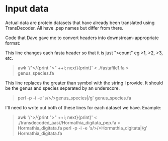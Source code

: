 # Input data

Actual data are protein datasets that have already been translated using TransDecoder.
All have .pep names but differ from there.

Code that Dave gave me to convert headers into downstream-appropriate format:

This line changes each fasta header so that it is just ">count" eg >1, >2, >3, etc.
> awk '/^>/{print ">" ++i; next}{print}' < ./fastafile1.fa > genus_species.fa

This line replaces the greater than symbol with the string I provide.
It should be the genus and species separated by an underscore.
> perl -p -i -e 's/>/>genus_species|/g' genus_species.fa

I'll need to write out both of these lines for each dataset we have.
Example:
> awk '/^>/{print ">" ++i; next}{print}' < ./transdecoded_aas//Hormathia_digitata_pep.fa > Hormathia_digitata.fa
> perl -p -i -e 's/>/>Hormathia_digitata|/g' Hormathia_digitata.fa
